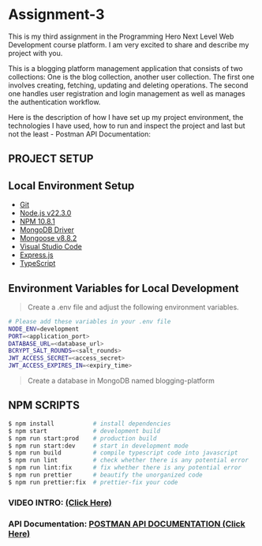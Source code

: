 # Assignment-3

This is my third assignment in the Programming Hero Next Level Web Development course platform. I am very excited to share and describe my project with you.

This is a blogging platform management application that consists of two collections: One is the blog collection, another user collection. The first one involves creating, fetching, updating and deleting operations. The second one handles user registration and login management as well as manages the authentication workflow.

Here is the description of how I have set up my project environment, the technologies I have used, how to run and inspect the project and last but not the least - Postman API Documentation:

## PROJECT SETUP

## Local Environment Setup

- [Git](https://git-scm.com/)
- [Node.js v22.3.0](https://nodejs.org/en/)
- [NPM 10.8.1](https://www.npmjs.com/)
- [MongoDB Driver](https://www.mongodb.com/)
- [Mongoose v8.8.2](https://mongoosejs.com/)
- [Visual Studio Code](https://code.visualstudio.com/)
- [Express.js](https://expressjs.com/)
- [TypeScript](https://www.typescriptlang.org/)

## Environment Variables for Local Development

> Create a .env file and adjust the following environment variables.

```bash
# Please add these variables in your .env file
NODE_ENV=development
PORT=<application_port>
DATABASE_URL=<database_url>
BCRYPT_SALT_ROUNDS=<salt_rounds>
JWT_ACCESS_SECRET=<access_secret>
JWT_ACCESS_EXPIRES_IN=<expiry_time>
```

> Create a database in MongoDB named blogging-platform

## NPM SCRIPTS

```bash
$ npm install           # install dependencies
$ npm start             # development build
$ npm run start:prod    # production build
$ npm run start:dev     # start in development mode
$ npm run build         # compile typescript code into javascript
$ npm run lint          # check whether there is any potential error
$ npm run lint:fix      # fix whether there is any potential error
$ npm run prettier      # beautify the unorganized code
$ npm run prettier:fix  # prettier-fix your code
```

### VIDEO INTRO: [(Click Here)](https://drive.google.com/file/d/1L5T5PhQeanlcMOR9wukxvBLw_Eppnp3U/view?usp=sharing)

### API Documentation: [POSTMAN API DOCUMENTATION (Click Here)](https://www.postman.com/winter-capsule-905954/public-work-space/documentation/npqprg8/blogging-platform)

